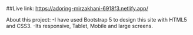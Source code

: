 ##Live link: https://adoring-mirzakhani-6918f3.netlify.app/ 

About this project: 
-I have used Bootstrap 5 to design this site with HTML5 and CSS3.
-Its responsive, Tablet, Mobile and large screens.

